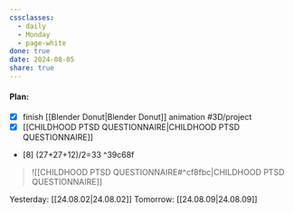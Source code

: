 ```yaml
---
cssclasses:
  - daily
  - Monday
  - page-white
done: true
date: 2024-08-05
share: true
---
```

#### Plan:
- [x] finish [[Blender Donut|Blender Donut]] animation #3D/project
- [x] [[CHILDHOOD PTSD QUESTIONNAIRE|CHILDHOOD PTSD QUESTIONNAIRE]]
- [8] (27+27+12)/2=33
^39c68f

> ![[CHILDHOOD PTSD QUESTIONNAIRE#^cf8fbc|CHILDHOOD PTSD QUESTIONNAIRE]]

Yesterday: [[24.08.02|24.08.02]]
Tomorrow: [[24.08.09|24.08.09]]